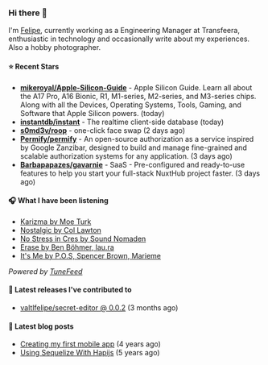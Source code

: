 ### Hi there 👋

I'm [Felipe](https://felipevm.com), currently working as a Engineering Manager at Transfeera, enthusiastic in technology and occasionally write about my experiences. Also a hobby photographer.

#### ⭐ Recent Stars
- **[mikeroyal/Apple-Silicon-Guide](https://github.com/mikeroyal/Apple-Silicon-Guide)** - Apple Silicon Guide. Learn all about the A17 Pro, A16 Bionic, R1, M1-series,  M2-series, and M3-series chips. Along with all the Devices, Operating Systems, Tools, Gaming, and Software that Apple Silicon powers. (today)
- **[instantdb/instant](https://github.com/instantdb/instant)** - The realtime client-side database (today)
- **[s0md3v/roop](https://github.com/s0md3v/roop)** - one-click face swap (2 days ago)
- **[Permify/permify](https://github.com/Permify/permify)** - An open-source authorization as a service inspired by Google Zanzibar, designed to build and manage fine-grained and scalable authorization systems for any application. (3 days ago)
- **[Barbapapazes/gavarnie](https://github.com/Barbapapazes/gavarnie)** - SaaS - Pre-configured and ready-to-use features to help you start your full-stack NuxtHub project faster. (3 days ago)

#### 🎧 What I have been listening
- [Karizma by Moe Turk](https://open.spotify.com/track/6oTrSmQUsvndDDQSMjqcyM)
- [Nostalgic by Col Lawton](https://open.spotify.com/track/10LSigkAHxT3yBe1rQJpBv)
- [No Stress in Cres by Sound Nomaden](https://open.spotify.com/track/0gRVYjk3IFVQBUtfdoLc5W)
- [Erase by Ben Böhmer, lau.ra](https://open.spotify.com/track/1BbXlbs8pWeYI2yGpGhuzA)
- [It&#39;s Me by P.O.S, Spencer Brown, Marieme](https://open.spotify.com/track/7ruGyAPvRrNFqT2XroqzjP)

_Powered by [TuneFeed](https://tunefeed.app?ref=valtlfelipe-gh-profile)_ 

#### 🚀 Latest releases I've contributed to


- [valtlfelipe/secret-editor @ 0.0.2](https://github.com/valtlfelipe/secret-editor/releases/tag/0.0.2) (3 months ago)

#### 📄 Latest blog posts
- [Creating my first mobile app](https://felipevm.com/posts/creating-my-first-mobile-app/) (4 years ago)
- [Using Sequelize With Hapijs](https://felipevm.com/posts/using-sequelize-with-hapijs/) (5 years ago)

